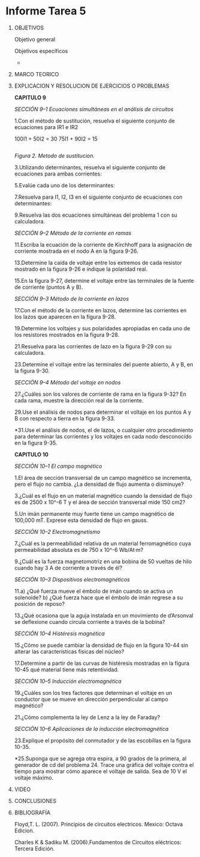 # Informe Tarea 5
1. OBJETIVOS 

   Objetivo general


    Objetivos específicos

      * 

2. MARCO TEORICO
 ![]()

3. EXPLICACION Y RESOLUCION DE EJERCICIOS O PROBLEMAS

   **CAPITULO 9**

   *SECCIÓN 9–1 Ecuaciones simultáneas en el análisis de circuitos*
   
    1.Con el método de sustitución, resuelva el siguiente conjunto de ecuaciones para IR1 e IR2

    100I1 + 50I2 = 30
    75I1 + 90I2 = 15
    
    ![]()
    
    *Figura 2. Metodo de sustitucion.*
    
    3.Utilizando determinantes, resuelva el siguiente conjunto de ecuaciones para ambas corrientes:

   
    
    5.Evalúe cada uno de los determinantes:

    7.Resuelva para I1, I2, I3 en el siguiente conjunto de ecuaciones con determinantes:
    
    9.Resuelva las dos ecuaciones simultáneas del problema 1 con su calculadora.
   

   *SECCIÓN 9–2 Método de la corriente en ramas*
   
    11.Escriba la ecuación de la corriente de Kirchhoff para la asignación de corriente mostrada en 
    el nodo A en la figura 9-26.
    
    13.Determine la caída de voltaje entre los extremos de cada resistor mostrado en la figura 9-26
    e indique la polaridad real.
    
    15.En la figura 9-27, determine el voltaje entre las terminales de la fuente de corriente 
    (puntos A y B).
   
   *SECCIÓN 9–3 Método de la corriente en lazos*
   
    17.Con el método de la corriente en lazos, determine las corrientes en los lazos que aparecen en la
    figura 9-28. 
    
    19.Determine los voltajes y sus polaridades apropiadas en cada uno de los resistores mostrados 
    en la figura 9-28.
    
    21.Resuelva para las corrientes de lazo en la figura 9-29 con su calculadora. 

    23.Determine el voltaje entre las terminales del puente abierto, A y B, en la figura 9-30. 
    
   *SECCIÓN 9–4 Método del voltaje en nodos*
   
    27.¿Cuáles son los valores de corriente de rama en la figura 9-32? En cada rama, muestre la dirección
    real de la corriente. 
    
    29.Use el análisis de nodos para determinar el voltaje en los puntos A y B con respecto a tierra en 
    la figura 9-33.
    
    *31.Use el análisis de nodos, el de lazos, o cualquier otro procedimiento para determinar las corrientes y
    los voltajes en cada nodo desconocido en la figura 9-35.
    
   
   **CAPITULO 10**
   
   *SECCIÓN 10–1 El campo magnético*
   
    1.El área de sección transversal de un campo magnético se incrementa, pero el flujo no cambia. 
    ¿La densidad de flujo aumenta o disminuye?
    
    3.¿Cuál es el flujo en un material magnético cuando la densidad de flujo es de 2500 x 10^-6 T y el área
    de sección transversal mide 150 cm2?
    
    5.Un imán permanente muy fuerte tiene un campo magnético de 100,000 mT. Exprese esta densidad de
    flujo en gauss. 
    
   *SECCIÓN 10–2 Electromagnetismo*
   
    7.¿Cuál es la permeabilidad relativa de un material ferromagnético cuya permeabilidad absoluta es de
    750 x 10^-6 Wb/At·m?
    
    9.¿Cuál es la fuerza magnetomotriz en una bobina de 50 vueltas de hilo cuando hay 3 A de corriente a
    través de él?
   
   *SECCIÓN 10–3 Dispositivos electromagnéticos*
   
    11.a) ¿Qué fuerza mueve el émbolo de imán cuando se activa un solenoide?
    b) ¿Qué fuerza hace que el émbolo de imán regrese a su posición de reposo?
    
    13.¿Qué ocasiona que la aguja instalada en un movimiento de d’Arsonval se deflexione cuando circula 
    corriente a través de la bobina?
    
   *SECCIÓN 10–4 Histéresis magnética*
   
    15.¿Cómo se puede cambiar la densidad de flujo en la figura 10-44 sin alterar las características 
    físicas del núcleo?
    
    17.Determine a partir de las curvas de histéresis mostradas en la figura 10-45 qué material tiene 
    más retentividad.

   *SECCIÓN 10–5 Inducción electromagnética*
   
    19.¿Cuáles son los tres factores que determinan el voltaje en un conductor que se mueve en dirección
    perpendicular al campo magnético?
    
    21.¿Cómo complementa la ley de Lenz a la ley de Faraday?
   
   *SECCIÓN 10–6 Aplicaciones de la inducción electromagnética*
   
    23.Explique el propósito del conmutador y de las escobillas en la figura 10-35. 
    
    *25.Suponga que se agrega otra espira, a 90 grados de la primera, al generador de cd del problema 24. 
    Trace una gráfica del voltaje contra el tiempo para mostrar cómo aparece el voltaje de salida. Sea de 10 V
    el voltaje máximo.
   
  
4. VIDEO



5. CONCLUSIONES



6. BIBLIOGRAFÍA 
 
     Floyd,T. L. (2007). Principios de circuitos electricos. Mexico: Octava Edicion.
 
     Charles K & Sadiku M. (2006).Fundamentos de Circuitos eléctricos: Tercera Edición.

